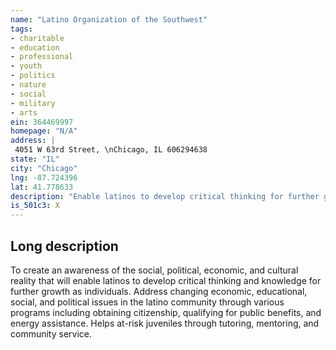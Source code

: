 ```yaml
---
name: "Latino Organization of the Southwest"
tags:
- charitable
- education
- professional
- youth
- politics
- nature
- social
- military
- arts
ein: 364469997
homepage: "N/A"
address: |
 4051 W 63rd Street, \nChicago, IL 606294638
state: "IL"
city: "Chicago"
lng: -87.724396
lat: 41.778633
description: "Enable latinos to develop critical thinking for further growth as individuals. "
is_501c3: X
---
```


## Long description

To create an awareness of the social, political, economic, and cultural reality that will enable latinos to develop critical thinking and knowledge for further growth as individuals. Address changing economic, educational, social, and political issues in the latino community through various programs including obtaining citizenship, qualifying for public benefits, and energy assistance. Helps at-risk juveniles through tutoring, mentoring, and community service. 
